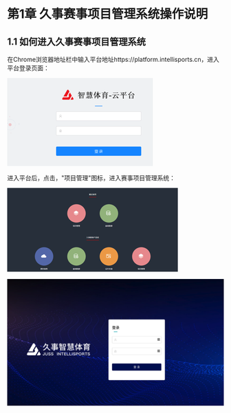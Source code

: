 # 第1章 久事赛事项目管理系统操作说明

## 1.1 如何进入久事赛事项目管理系统

在Chrome浏览器地址栏中输入平台地址https://platform.intellisports.cn，进入平台登录页面：

![&#x56FE;&#x7247;1](.gitbook/assets/image%20%282%29.png)

进入平台后，点击，"项目管理"图标，进入赛事项目管理系统：

![&#x56FE;&#x7247;2](.gitbook/assets/image%20%286%29.png)

![](.gitbook/assets/image%20%281%29.png)

